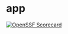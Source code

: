 # app

[![OpenSSF Scorecard](https://api.securityscorecards.dev/projects/github.com/dxta-dev/app/badge)](https://securityscorecards.dev/viewer/?uri=github.com/dxta-dev/app)
